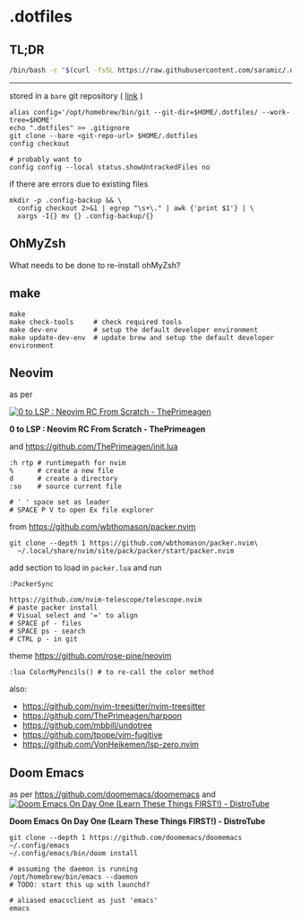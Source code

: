 # .dotfiles

## TL;DR

```sh
/bin/bash -c "$(curl -fsSL https://raw.githubusercontent.com/saramic/.dotfiles/refs/heads/main/.bin/bootstrap.sh)"
```

---

stored in a `bare` git repository (
  [link](https://www.atlassian.com/git/tutorials/dotfiles)
)

```
alias config='/opt/homebrew/bin/git --git-dir=$HOME/.dotfiles/ --work-tree=$HOME'
echo ".dotfiles" >> .gitignore
git clone --bare <git-repo-url> $HOME/.dotfiles
config checkout

# probably want to
config config --local status.showUntrackedFiles no
```

if there are errors due to existing files

```
mkdir -p .config-backup && \
  config checkout 2>&1 | egrep "\s+\." | awk {'print $1'} | \
  xargs -I{} mv {} .config-backup/{}
```

## OhMyZsh

What needs to be done to re-install ohMyZsh?

## make

```
make
make check-tools     # check required tools
make dev-env         # setup the default developer environment
make update-dev-env  # update brew and setup the default developer environment
```

## Neovim

as per

[
  ![0 to LSP : Neovim RC From Scratch - ThePrimeagen
  ](http://img.youtube.com/vi/w7i4amO_zaE/0.jpg)
](http://youtu.be/w7i4amO_zaE)

**0 to LSP : Neovim RC From Scratch - ThePrimeagen**

and https://github.com/ThePrimeagen/init.lua

```
:h rtp # runtimepath for nvim
%      # create a new file
d      # create a directory
:so    # source current file

# ' ' space set as leader
# SPACE P V to open Ex file explorer
```

from https://github.com/wbthomason/packer.nvim

```
git clone --depth 1 https://github.com/wbthomason/packer.nvim\
  ~/.local/share/nvim/site/pack/packer/start/packer.nvim
```

add section to load in `packer.lua` and run

```
:PackerSync
```

```
https://github.com/nvim-telescope/telescope.nvim
# paste packer install
# Visual select and '=' to align
# SPACE pf - files
# SPACE ps - search
# CTRL p - in git
```

theme https://github.com/rose-pine/neovim

```
:lua ColorMyPencils() # to re-call the color method
```

also:
- https://github.com/nvim-treesitter/nvim-treesitter
- https://github.com/ThePrimeagen/harpoon
- https://github.com/mbbill/undotree
- https://github.com/tpope/vim-fugitive
- https://github.com/VonHeikemen/lsp-zero.nvim

## Doom Emacs

as per https://github.com/doomemacs/doomemacs and
[
  ![Doom Emacs On Day One (Learn These Things FIRST!) - DistroTube
  ](http://img.youtube.com/vi/37H7bD-G7nE/0.jpg)
](http://youtu.be/37H7bD-G7nE)

**Doom Emacs On Day One (Learn These Things FIRST!) - DistroTube**

```
git clone --depth 1 https://github.com/doomemacs/doomemacs ~/.config/emacs
~/.config/emacs/bin/doom install
```

```
# assuming the daemon is running
/opt/homebrew/bin/emacs --daemon
# TODO: start this up with launchd?

# aliased emacsclient as just 'emacs'
emacs
```

